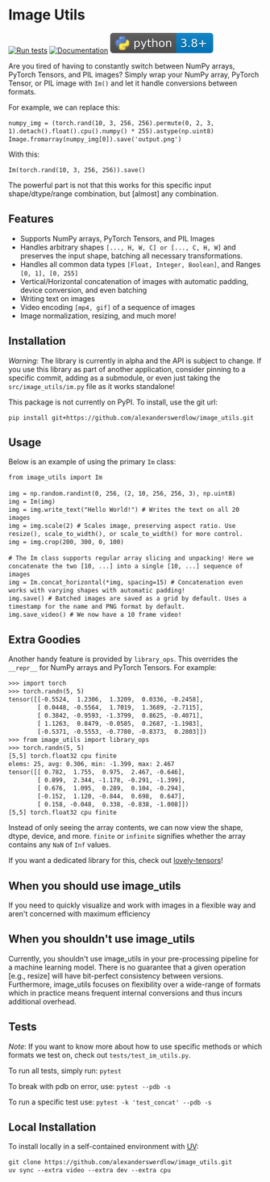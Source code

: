 # Image Utils

[![Run tests](https://github.com/alexanderswerdlow/image_utils/actions/workflows/ci.yml/badge.svg)](https://github.com/alexanderswerdlow/image_utils/actions/workflows/ci.yml)
[![Documentation](https://img.shields.io/badge/documentation-link-blue.svg)](https://image-utils.readthedocs.io/)
![Supported python versions](https://raw.githubusercontent.com/alexanderswerdlow/image_utils/master/docs/python_badge.svg)


Are you tired of having to constantly switch between NumPy arrays, PyTorch Tensors, and PIL images? Simply wrap your NumPy array, PyTorch Tensor, or PIL image with `Im()` and let it handle conversions between formats.

For example, we can replace this:
```
numpy_img = (torch.rand(10, 3, 256, 256).permute(0, 2, 3, 1).detach().float().cpu().numpy() * 255).astype(np.uint8)
Image.fromarray(numpy_img[0]).save('output.png')
```

With this:
```
Im(torch.rand(10, 3, 256, 256)).save()
```

The powerful part is not that this works for this specific input shape/dtype/range combination, but [almost] any combination.

## Features

- Supports NumPy arrays, PyTorch Tensors, and PIL Images
- Handles arbitrary shapes `[..., H, W, C] or [..., C, H, W]` and preserves the input shape, batching all necessary transformations.
- Handles all common data types `[Float, Integer, Boolean]`, and Ranges `[0, 1], [0, 255]`
- Vertical/Horizontal concatenation of images with automatic padding, device conversion, and even batching
- Writing text on images
- Video encoding `[mp4, gif]` of a sequence of images
- Image normalization, resizing, and much more!

## Installation

_Warning_: The library is currently in alpha and the API is subject to change. If you use this library as part of another application, consider pinning to a specific commit, adding as a submodule, or even just taking the `src/image_utils/im.py` file as it works standalone!

This package is not currently on PyPI. To install, use the git url:

```
pip install git+https://github.com/alexanderswerdlow/image_utils.git
```

## Usage

Below is an example of using the primary `Im` class:

```
from image_utils import Im

img = np.random.randint(0, 256, (2, 10, 256, 256, 3), np.uint8)
img = Im(img)
img = img.write_text("Hello World!") # Writes the text on all 20 images
img = img.scale(2) # Scales image, preserving aspect ratio. Use resize(), scale_to_width(), or scale_to_width() for more control.
img = img.crop(200, 300, 0, 100)

# The Im class supports regular array slicing and unpacking! Here we concatenate the two [10, ...] into a single [10, ...] sequence of images
img = Im.concat_horizontal(*img, spacing=15) # Concatenation even works with varying shapes with automatic padding!
img.save() # Batched images are saved as a grid by default. Uses a timestamp for the name and PNG format by default. 
img.save_video() # We now have a 10 frame video!
```

## Extra Goodies

Another handy feature is provided by `library_ops`. This overrides the `__repr__` for NumPy arrays and PyTorch Tensors. For example:

```console
>>> import torch
>>> torch.randn(5, 5)
tensor([[-0.5524,  1.2306,  1.3209,  0.0336, -0.2458],
        [ 0.0448, -0.5564,  1.7019,  1.3689, -2.7115],
        [ 0.3842, -0.9593, -1.3799,  0.8625, -0.4071],
        [ 1.1263,  0.8479, -0.0585,  0.2687, -1.1983],
        [-0.5371, -0.5553, -0.7780, -0.8373,  0.2803]])
>>> from image_utils import library_ops
>>> torch.randn(5, 5)
[5,5] torch.float32 cpu finite
elems: 25, avg: 0.306, min: -1.399, max: 2.467
tensor([[ 0.782,  1.755,  0.975,  2.467, -0.646],
        [ 0.899,  2.344, -1.178, -0.291, -1.399],
        [ 0.676,  1.095,  0.289,  0.104, -0.294],
        [-0.152,  1.120, -0.844,  0.698,  0.647],
        [ 0.158, -0.048,  0.338, -0.838, -1.008]])
[5,5] torch.float32 cpu finite
```

Instead of only seeing the array contents, we can now view the shape, dtype, device, and more. `finite` or `infinite` signifies whether the array contains any `NaN` of `Inf` values.

If you want a dedicated library for this, check out [lovely-tensors](https://github.com/xl0/lovely-tensors)!

## When you should use image_utils

If you need to quickly visualize and work with images in a flexible way and aren't concerned with maximum efficiency

## When you shouldn't use image_utils

Currently, you shouldn't use image_utils in your pre-processing pipeline for a machine learning model. There is no guarantee that a given operation [e.g., resize] will have bit-perfect consistency between versions. Furthermore, image_utils focuses on flexibility over a wide-range of formats which in practice means frequent internal conversions and thus incurs additional overhead.

## Tests

*Note*: If you want to know more about how to use specific methods or which formats we test on, check out `tests/test_im_utils.py`.

To run all tests, simply run: `pytest`

To break with pdb on error, use: `pytest --pdb -s`

To run a specific test use: `pytest -k 'test_concat' --pdb -s`

## Local Installation

To install locally in a self-contained environment with [UV](https://docs.astral.sh/uv/):

```
git clone https://github.com/alexanderswerdlow/image_utils.git
uv sync --extra video --extra dev --extra cpu
```